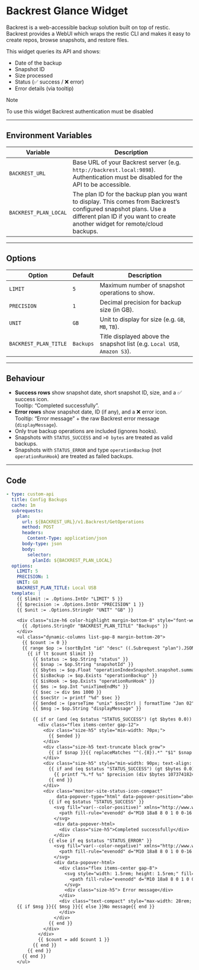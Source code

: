 # Backrest Glance Widget

Backrest is a web-accessible backup solution built on top of restic. Backrest provides a WebUI which wraps the restic CLI and makes it easy to create repos, browse snapshots, and restore files. 

This widget queries its API and shows:
- Date of the backup  
- Snapshot ID  
- Size processed  
- Status (✅ success / ❌ error)  
- Error details (via tooltip)  

> [!NOTE]  
>  To use this widget Backrest authentication must be disabled

---

## Environment Variables

| Variable | Description |
|----------|-------------|
| `BACKREST_URL` | Base URL of your Backrest server (e.g. `http://backrest.local:9898`). Authentication must be disabled for the API to be accessible. |
| `BACKREST_PLAN_LOCAL` | The plan ID for the backup plan you want to display. This comes from Backrest’s configured snapshot plans. Use a different plan ID if you want to create another widget for remote/cloud backups. |

---

## Options

| Option | Default | Description |
|--------|---------|-------------|
| `LIMIT` | `5` | Maximum number of snapshot operations to show. |
| `PRECISION` | `1` | Decimal precision for backup size (in GB). |
| `UNIT` | `GB` | Unit to display for size (e.g. `GB`, `MB`, `TB`). |
| `BACKREST_PLAN_TITLE` | `Backups` | Title displayed above the snapshot list (e.g. `Local USB`, `Amazon S3`). |

---

## Behaviour

- **Success rows** show snapshot date, short snapshot ID, size, and a ✅ success icon.  
  Tooltip: “Completed successfully”.  
- **Error rows** show snapshot date, ID (if any), and a ❌ error icon.  
  Tooltip: “Error message” + the raw Backrest error message (`displayMessage`).  
- Only true backup operations are included (ignores hooks).  
- Snapshots with `STATUS_SUCCESS` and `>0 bytes` are treated as valid backups.  
- Snapshots with `STATUS_ERROR` and type `operationBackup` (not `operationRunHook`) are treated as failed backups.  

---

## Code

```yaml
- type: custom-api
  title: Config Backups
  cache: 1m
  subrequests:
    plan:
      url: ${BACKREST_URL}/v1.Backrest/GetOperations
      method: POST
      headers:
        Content-Type: application/json
      body-type: json
      body:
        selector:
          planId: ${BACKREST_PLAN_LOCAL}
  options:
    LIMIT: 5
    PRECISION: 1
    UNIT: GB
    BACKREST_PLAN_TITLE: Local USB
  template: |
    {{ $limit := .Options.IntOr "LIMIT" 5 }}
    {{ $precision := .Options.IntOr "PRECISION" 1 }}
    {{ $unit := .Options.StringOr "UNIT" "GB" }}

    <div class="size-h6 color-highlight margin-bottom-8" style="font-weight: 700; margin-top: 6px;">
      {{ .Options.StringOr "BACKREST_PLAN_TITLE" "Backups" }}
    </div>
    <ul class="dynamic-columns list-gap-8 margin-bottom-20">
      {{ $count := 0 }}
      {{ range $op := (sortByInt "id" "desc" ((.Subrequest "plan").JSON.Array "operations")) }}
        {{ if lt $count $limit }}
          {{ $status := $op.String "status" }}
          {{ $snap := $op.String "snapshotId" }}
          {{ $bytes := $op.Float "operationIndexSnapshot.snapshot.summary.totalBytesProcessed" }}
          {{ $isBackup := $op.Exists "operationBackup" }}
          {{ $isHook := $op.Exists "operationRunHook" }}
          {{ $ms := $op.Int "unixTimeEndMs" }}
          {{ $sec := div $ms 1000 }}
          {{ $secStr := printf "%d" $sec }}
          {{ $ended := (parseTime "unix" $secStr) | formatTime "Jan 02" }}
          {{ $msg := $op.String "displayMessage" }}

          {{ if or (and (eq $status "STATUS_SUCCESS") (gt $bytes 0.0)) (and (eq $status "STATUS_ERROR") $isBackup (not $isHook)) }}
            <div class="flex items-center gap-12">
              <div class="size-h5" style="min-width: 70px;">
                {{ $ended }}
              </div>
              <div class="size-h5 text-truncate block grow">
                {{ if $snap }}{{ replaceMatches "^(.{8}).*" "$1" $snap }}{{ else }}—{{ end }}
              </div>
              <div class="size-h5" style="min-width: 90px; text-align: center;">
                {{ if and (eq $status "STATUS_SUCCESS") (gt $bytes 0.0) }}
                  {{ printf "%.*f %s" $precision (div $bytes 1073741824) $unit }}
                {{ end }}
              </div>
              <div class="monitor-site-status-icon-compact"
                   data-popover-type="html" data-popover-position="above" data-popover-show-delay="300">
                {{ if eq $status "STATUS_SUCCESS" }}
                  <svg fill="var(--color-positive)" xmlns="http://www.w3.org/2000/svg" viewBox="0 0 20 20">
                    <path fill-rule="evenodd" d="M10 18a8 8 0 1 0 0-16 8 8 0 0 0 0 16Zm3.857-9.809a.75.75 0 0 0-1.214-.882l-3.483 4.79-1.88-1.88a.75.75 0 1 0-1.06 1.061l2.5 2.5a.75.75 0 0 0 1.137-.089l4-5.5Z" clip-rule="evenodd"/>
                  </svg>
                  <div data-popover-html>
                    <div class="size-h5">Completed successfully</div>
                  </div>
                {{ else if eq $status "STATUS_ERROR" }}
                  <svg fill="var(--color-negative)" xmlns="http://www.w3.org/2000/svg" viewBox="0 0 20 20">
                    <path fill-rule="evenodd" d="M10 18a8 8 0 1 0 0-16 8 8 0 0 0 0 16ZM7.646 7.646a.5.5 0 0 1 .708 0L10 9.293l1.646-1.647a.5.5 0 0 1 .708.708L10.707 10l1.647 1.646a.5.5 0 0 1-.708.708L10 10.707l-1.646 1.647a.5.5 0 0 1-.708-.708L9.293 10 7.646 8.354a.5.5 0 0 1 0-.708Z" clip-rule="evenodd"/>
                  </svg>
                  <div data-popover-html>
                    <div class="flex items-center gap-8">
                      <svg style="width: 1.5rem; height: 1.5rem;" fill="var(--color-negative)" xmlns="http://www.w3.org/2000/svg" viewBox="0 0 20 20">
                        <path fill-rule="evenodd" d="M10 18a8 8 0 1 0 0-16 8 8 0 0 0 0 16ZM7.646 7.646a.5.5 0 0 1 .708 0L10 9.293l1.646-1.647a.5.5 0 0 1 .708.708L10.707 10l1.647 1.646a.5.5 0 0 1-.708.708L10 10.707l-1.646 1.647a.5.5 0 0 1-.708-.708L9.293 10 7.646 8.354a.5.5 0 0 1 0-.708Z" clip-rule="evenodd"/>
                      </svg>
                      <div class="size-h5"> Error message</div>
                    </div>
                    <div class="text-compact" style="max-width: 28rem; max-height: 14rem; overflow-y: auto; white-space: pre-wrap; margin: 0;">
    {{ if $msg }}{{ $msg }}{{ else }}No message{{ end }}
                    </div>
                  </div>
                {{ end }}
              </div>
            </div>
            {{ $count = add $count 1 }}
          {{ end }}
        {{ end }}
      {{ end }}
    </ul>
